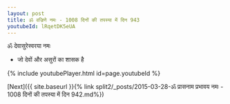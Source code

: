 ```yaml
---
layout: post
title: ॐ वज्रिणे नमः - 1008 दिनों की तपस्या में दिन 943
youtubeId: lRqetDK5eUA
---
```

 
 
 ॐ देवासुरेस्वरया नमः  
 
 -  जो देवों और असुरों का शासक है 
 
  
 
  
 
 
 
 
 
 


{% include youtubePlayer.html id=page.youtubeId %}
 
[Next]({{ site.baseurl }}{% link  split2/_posts/2015-03-28-ॐ प्रासनाम प्रभावय नमः - 1008 दिनों की तपस्या में दिन 942.md%})
 
